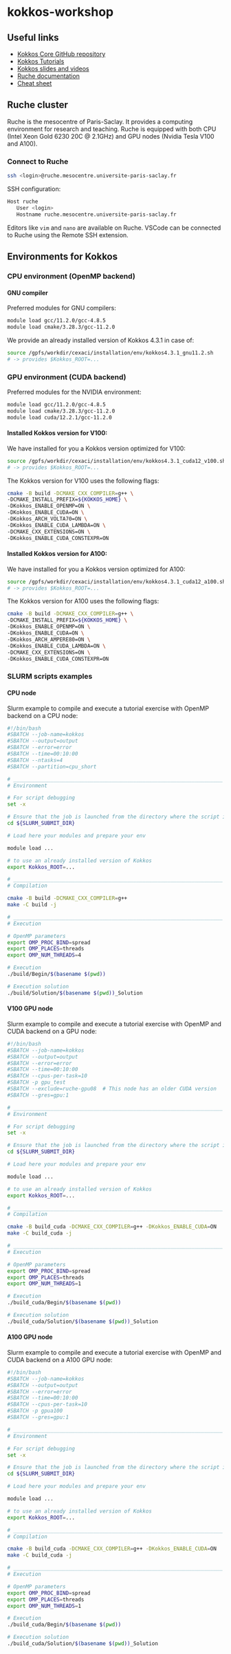 # kokkos-workshop

## Useful links

- [Kokkos Core GitHub repository](https://github.com/kokkos/kokkos)
- [Kokkos Tutorials](https://github.com/kokkos/kokkos-tutorials)
- [Kokkos slides and videos](https://kokkos.org/kokkos-core-wiki/videolectures.html)
- [Ruche documentation](https://mesocentre.pages.centralesupelec.fr/user_doc/)
- [Cheat sheet](https://github.com/CExA-project/cheat-sheet-for-kokkos/tree/main?tab=readme-ov-file)

## Ruche cluster

Ruche is the mesocentre of Paris-Saclay. It provides a computing environment for research and teaching.
Ruche is equipped with both CPU (Intel Xeon Gold 6230 20C @ 2.1GHz) and GPU nodes (Nvidia Tesla V100 and A100).

### Connect to Ruche

```bash
ssh <login>@ruche.mesocentre.universite-paris-saclay.fr
```

SSH configuration:
```bash
Host ruche
   User <login>
   Hostname ruche.mesocentre.universite-paris-saclay.fr
```

Editors like `vim` and `nano` are available on Ruche. VSCode can be connected to Ruche using the Remote SSH extension.

## Environments for Kokkos

### CPU environment (OpenMP backend)

#### GNU compiler

Preferred modules for GNU compilers:

```bash
module load gcc/11.2.0/gcc-4.8.5
module load cmake/3.28.3/gcc-11.2.0
```

We provide an already installed version of Kokkos 4.3.1 in case of:

```bash
source /gpfs/workdir/cexaci/installation/env/kokkos4.3.1_gnu11.2.sh
# -> provides $Kokkos_ROOT=...
```


### GPU environment (CUDA backend)

Preferred modules for the NVIDIA environment:

```bash
module load gcc/11.2.0/gcc-4.8.5
module load cmake/3.28.3/gcc-11.2.0
module load cuda/12.2.1/gcc-11.2.0
```

#### Installed Kokkos version for V100:

We have installed for you a Kokkos version optimized for V100:

```bash
source /gpfs/workdir/cexaci/installation/env/kokkos4.3.1_cuda12_v100.sh
# -> provides $Kokkos_ROOT=...
```

The Kokkos version for V100 uses the following flags:
```bash
cmake -B build -DCMAKE_CXX_COMPILER=g++ \
-DCMAKE_INSTALL_PREFIX=${KOKKOS_HOME} \
-DKokkos_ENABLE_OPENMP=ON \
-DKokkos_ENABLE_CUDA=ON \
-DKokkos_ARCH_VOLTA70=ON \
-DKokkos_ENABLE_CUDA_LAMBDA=ON \
-DCMAKE_CXX_EXTENSIONS=ON \
-DKokkos_ENABLE_CUDA_CONSTEXPR=ON
```

#### Installed Kokkos version for A100:

We have installed for you a Kokkos version optimized for A100:

```bash
source /gpfs/workdir/cexaci/installation/env/kokkos4.3.1_cuda12_a100.sh
# -> provides $Kokkos_ROOT=...
```

The Kokkos version for A100 uses the following flags:
```bash
cmake -B build -DCMAKE_CXX_COMPILER=g++ \
-DCMAKE_INSTALL_PREFIX=${KOKKOS_HOME} \
-DKokkos_ENABLE_OPENMP=ON \
-DKokkos_ENABLE_CUDA=ON \
-DKokkos_ARCH_AMPERE80=ON \
-DKokkos_ENABLE_CUDA_LAMBDA=ON \
-DCMAKE_CXX_EXTENSIONS=ON \
-DKokkos_ENABLE_CUDA_CONSTEXPR=ON
```

### SLURM scripts examples

#### CPU node

Slurm example to compile and execute a tutorial exercise with OpenMP backend on a CPU node:

```bash
#!/bin/bash
#SBATCH --job-name=kokkos
#SBATCH --output=output
#SBATCH --error=error
#SBATCH --time=00:10:00
#SBATCH --ntasks=4
#SBATCH --partition=cpu_short

# ____________________________________________________________________
# Environment

# For script debugging
set -x

# Ensure that the job is launched from the directory where the script is located
cd ${SLURM_SUBMIT_DIR}

# Load here your modules and prepare your env

module load ...

# to use an already installed version of Kokkos
export Kokkos_ROOT=...

# ____________________________________________________________________
# Compilation

cmake -B build -DCMAKE_CXX_COMPILER=g++
make -C build -j

# ____________________________________________________________________
# Execution

# OpenMP parameters
export OMP_PROC_BIND=spread
export OMP_PLACES=threads
export OMP_NUM_THREADS=4

# Execution
./build/Begin/$(basename $(pwd))

# Execution solution
./build/Solution/$(basename $(pwd))_Solution

```

#### V100 GPU node

Slurm example to compile and execute a tutorial exercise with OpenMP and CUDA backend on a GPU node:

```bash
#!/bin/bash
#SBATCH --job-name=kokkos
#SBATCH --output=output
#SBATCH --error=error
#SBATCH --time=00:10:00
#SBATCH --cpus-per-task=10
#SBATCH -p gpu_test
#SBATCH --exclude=ruche-gpu08  # This node has an older CUDA version
#SBATCH --gres=gpu:1

# ____________________________________________________________________
# Environment

# For script debugging
set -x

# Ensure that the job is launched from the directory where the script is located
cd ${SLURM_SUBMIT_DIR}

# Load here your modules and prepare your env

module load ...

# to use an already installed version of Kokkos
export Kokkos_ROOT=...

# ____________________________________________________________________
# Compilation

cmake -B build_cuda -DCMAKE_CXX_COMPILER=g++ -DKokkos_ENABLE_CUDA=ON
make -C build_cuda -j

# ____________________________________________________________________
# Execution

# OpenMP parameters
export OMP_PROC_BIND=spread
export OMP_PLACES=threads
export OMP_NUM_THREADS=1

# Execution
./build_cuda/Begin/$(basename $(pwd))

# Execution solution
./build_cuda/Solution/$(basename $(pwd))_Solution
```

#### A100 GPU node

Slurm example to compile and execute a tutorial exercise with OpenMP and CUDA backend on a A100 GPU node:

```bash
#!/bin/bash
#SBATCH --job-name=kokkos
#SBATCH --output=output
#SBATCH --error=error
#SBATCH --time=00:10:00
#SBATCH --cpus-per-task=10
#SBATCH -p gpua100
#SBATCH --gres=gpu:1

# ____________________________________________________________________
# Environment

# For script debugging
set -x

# Ensure that the job is launched from the directory where the script is located
cd ${SLURM_SUBMIT_DIR}

# Load here your modules and prepare your env

module load ...

# to use an already installed version of Kokkos
export Kokkos_ROOT=...

# ____________________________________________________________________
# Compilation

cmake -B build_cuda -DCMAKE_CXX_COMPILER=g++ -DKokkos_ENABLE_CUDA=ON
make -C build_cuda -j

# ____________________________________________________________________
# Execution

# OpenMP parameters
export OMP_PROC_BIND=spread
export OMP_PLACES=threads
export OMP_NUM_THREADS=1

# Execution
./build_cuda/Begin/$(basename $(pwd))

# Execution solution
./build_cuda/Solution/$(basename $(pwd))_Solution
```
